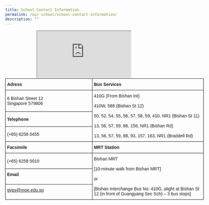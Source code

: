 ```yaml
---
title: School Contact Information
permalink: /our-school/school-contact-information/
description: ""
---
```


<div class="fl-map">
	<center><iframe src="https://www.google.com/maps/embed/v1/place?q=Guangyang+Primary+School+6+Bishan+Street+12&amp;key=AIzaSyD09zQ9PNDNNy9TadMuzRV_UsPUoWKntt8" aria-hidden="true"></iframe></center></div>
	
<style type="text/css">
.tg  {border-collapse:collapse;border-spacing:0;margin:0px auto;}
.tg td{border-color:black;border-style:solid;border-width:1px;font-family:Arial, sans-serif;font-size:14px;
  overflow:hidden;padding:10px 5px;word-break:normal;}
.tg th{border-color:black;border-style:solid;border-width:1px;font-family:Arial, sans-serif;font-size:14px;
  font-weight:normal;overflow:hidden;padding:10px 5px;word-break:normal;}
.tg .tg-cly1{text-align:left;vertical-align:middle}
.tg .tg-1wig{font-weight:bold;text-align:left;vertical-align:top}
.tg .tg-yla0{font-weight:bold;text-align:left;vertical-align:middle}
.tg .tg-0lax{text-align:left;vertical-align:top}
</style>
<table class="tg" style="undefined;table-layout: fixed; width: 635px">
<colgroup>
<col style="width: 278px">
<col style="width: 357px">
</colgroup>
<tbody>
  <tr>
    <td class="tg-yla0">Adress</td>
    <td class="tg-yla0">Bus Services</td>
  </tr>
  <tr>
    <td class="tg-cly1"><span style="font-weight:400;font-style:normal">6 Bishan Street 12</span><br><span style="font-weight:400;font-style:normal">Singapore 579806</span></td>
    <td class="tg-cly1" rowspan="3"><span style="font-weight:400;font-style:normal">410G (From Bishan Int)</span><br><br><span style="font-weight:400;font-style:normal">410W, 588 (Bishan St 12)</span><br><br><span style="font-weight:400;font-style:normal">50, 52, 54, 55, 56, 57, 58, 59, 410, NR1 (Bishan St 11)</span><br><br><span style="font-weight:400;font-style:normal">13, 56, 57, 59, 88, 156, NR1 (Bishan Rd)</span><br><br><span style="font-weight:400;font-style:normal">13, 56, 57, 59, 88, 93, 157, 163, NR1 (Braddell Rd)</span></td>
  </tr>
  <tr>
    <td class="tg-yla0">Telephone</td>
  </tr>
  <tr>
    <td class="tg-cly1"><span style="font-weight:400;font-style:normal">(+65) 6258 0455</span></td>
  </tr>
  <tr>
    <td class="tg-yla0">Facsimile</td>
    <td class="tg-yla0">MRT Station</td>
  </tr>
  <tr>
    <td class="tg-cly1">(+65) 6258 0010</td>
    <td class="tg-cly1" rowspan="3"><span style="font-weight:400;font-style:normal">Bishan MRT</span><br><br><span style="font-weight:400;font-style:normal">[10-minute walk from Bishan MRT]</span><br><br><span style="font-weight:400;font-style:normal">or</span><br><br><span style="font-weight:400;font-style:normal">[Bishan Interchange Bus No. 410G, alight at Bishan St 12 (in front of Guangyang Sec Sch) – 3 bus stops]</span></td>
  </tr>
  <tr>
    <td class="tg-1wig"><span style="font-style:normal">Email</span></td>
  </tr>
  <tr>
    <td class="tg-0lax"><a href="mailto:gyps@moe.edu.sg" target="_blank" rel="noopener noreferrer"><span style="font-weight:400;font-style:normal;text-decoration:none">gyps@moe.edu.sg</span></a></td>
  </tr>
</tbody>
</table>